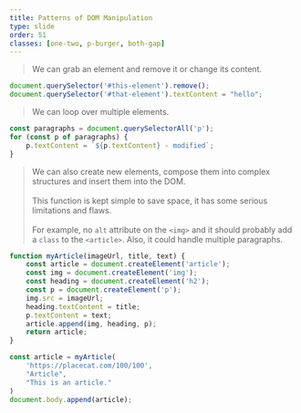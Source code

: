 ```yaml
---
title: Patterns of DOM Manipulation
type: slide
order: 51
classes: [one-two, p-burger, both-gap]
---
```


> We can grab an element and remove it or change its content. 

```js
document.querySelector('#this-element').remove();
document.querySelector('#that-element').textContent = "hello";
```

> We can loop over multiple elements.

```js
const paragraphs = document.querySelectorAll('p');
for (const p of paragraphs) {
    p.textContent = `${p.textContent} - modified`;
}
```

> We can also create new elements, compose them into complex structures and insert them into the DOM.<br><br>
This function is kept simple to save space, it has some serious limitations and flaws.<br><br>
For example, no `alt` attribute on the `<img>` and it should probably add a `class` to the `<article>`.
Also, it could handle multiple paragraphs.

```js
function myArticle(imageUrl, title, text) {
    const article = document.createElement('article');
    const img = document.createElement('img');
    const heading = document.createElement('h2');
    const p = document.createElement('p');
    img.src = imageUrl;
    heading.textContent = title;
    p.textContent = text;
    article.append(img, heading, p);
    return article;
}

const article = myArticle(
    'https://placecat.com/100/100', 
    "Article", 
    "This is an article."
)
document.body.append(article);
```